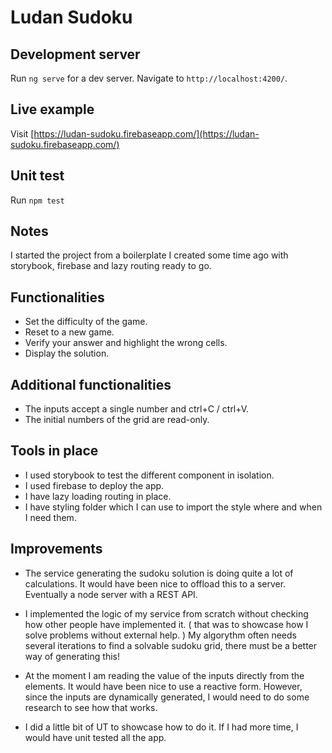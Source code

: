 # Ludan Sudoku

## Development server

Run `ng serve` for a dev server. Navigate to `http://localhost:4200/`.

## Live example

Visit [https://ludan-sudoku.firebaseapp.com/](https://ludan-sudoku.firebaseapp.com/)

## Unit test

Run `npm test`

## Notes

I started the project from a boilerplate I created some time ago with storybook, firebase and lazy routing ready to go.

## Functionalities

- Set the difficulty of the game.
- Reset to a new game.
- Verify your answer and highlight the wrong cells.
- Display the solution.

## Additional functionalities

- The inputs accept a single number and ctrl+C / ctrl+V.
- The initial numbers of the grid are read-only.

## Tools in place

- I used storybook to test the different component in isolation.
- I used firebase to deploy the app.
- I have lazy loading routing in place.
- I have styling folder which I can use to import the style where and when I need them.

## Improvements

- The service generating the sudoku solution is doing quite a lot of calculations. It would have been nice to offload this to a server. Eventually a node server with a REST API.

- I implemented the logic of my service from scratch without checking how other people have implemented it. ( that was to showcase how I solve problems without external help. ) My algorythm often needs several iterations to find a solvable sudoku grid, there must be a better way of generating this!

- At the moment I am reading the value of the inputs directly from the elements. It would have been nice to use a reactive form. However, since the inputs are dynamically generated, I would need to do some research to see how that works.

- I did a little bit of UT to showcase how to do it. If I had more time, I would have unit tested all the app.
